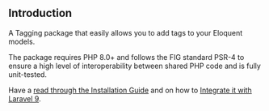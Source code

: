 ## Introduction

A Tagging package that easily allows you to add tags to your Eloquent models.

The package requires PHP 8.0+ and follows the FIG standard PSR-4 to ensure a high level of interoperability between shared PHP code and is fully unit-tested.

Have a [read through the Installation Guide](#installation) and on how to [Integrate it with Laravel 9](#laravel).

